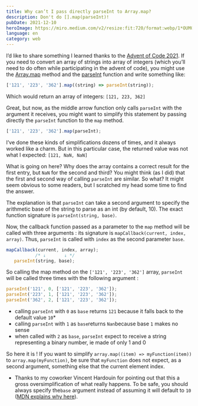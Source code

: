 ```yaml
---
title: Why can’t I pass directly parseInt to Array.map?
description: Don't do [].map(parseInt)!
pubDate: 2021-12-10
heroImage: https://miro.medium.com/v2/resize:fit:720/format:webp/1*OUM0IENQBqeetjcUGvAQpA.png
language: en
category: web
---
```


I’d like to share something I learned thanks to the [Advent of Code 2021](https://github.com/iwazaru/advent-of-code). If you need to convert an array of strings into array of integers (which you’ll need to do often while participating in the advent of code), you might use the [Array.map](https://developer.mozilla.org/fr/docs/Web/JavaScript/Reference/Global_Objects/Array/map) method and the [parseInt](https://developer.mozilla.org/fr/docs/Web/JavaScript/Reference/Global_Objects/parseInt) function and write something like:

```js
['121', '223', '362'].map((string) => parseInt(string));
```

Which would return an array of integers: `[121, 223, 362]`

Great, but now, as the middle arrow function only calls `parseInt` with the argument it receives, you might want to simplify this statement by passing directly the `parseInt` function to the `map` method.

```js
['121', '223', '362'].map(parseInt);
```

I’ve done these kinds of simplifications dozens of times, and it always worked like a charm. But in this particular case, the returned value was not what I expected: `[121, NaN, NaN]`

What is going on here? Why does the array contains a correct result for the first entry, but `NaN` for the second and third? You might think (as I did) that the first and second way of calling `parseInt` are similar. So what? It might seem obvious to some readers, but I scratched my head some time to find the answer.

The explanation is that `parseInt` can take a second argument to specify the arithmetic base of the string to parse as an int (by default, 10). The exact function signature is `parseInt(string, base)`.

Now, the callback function passed as a parameter to the `map` method will be called with three arguments : its signature is `mapCallback(current, index, array)`. Thus, `parseInt` is called with `index` as the second parameter `base`.

```js
mapCallback(current, index, array);  
           /* ↓       ↓ */  
   parseInt(string, base);
```

So calling the map method on the `['121', '223', '362']` array, `parseInt` will be called three times with the following argument :

```js
parseInt('121', 0, ['121', '223', '362']);  
parseInt('223', 1, ['121', '223', '362']);  
parseInt('362', 2, ['121', '223', '362']);
```

*   calling `parseInt` with `0` as `base` returns `121` because it falls back to the default value `10`\*
*   calling `parseInt` with `1` as `base`returns `Nan`because base `1` makes no sense
*   when called with `2` as `base`, `parseInt` expect to receive a string representing a binary number, ie made of only 1 and 0

So here it is ! If you want to simplify `array.map((item) => myFunction(item))` to `array.map(myFunction)`, be sure that `myFunction` does not expect, as a second argument, something else that the current element index.

* Thanks to my coworker Vincent Hardouin for pointing out that this a gross oversimplification of what really happens. To be safe, you should always specify the`base` argument instead of assuming it will default to `10` ([MDN explains why here](https://developer.mozilla.org/en-US/docs/Web/JavaScript/Reference/Global_Objects/parseInt#:~:text=A%20value%20passed,is%2010%20(decimal).)).
